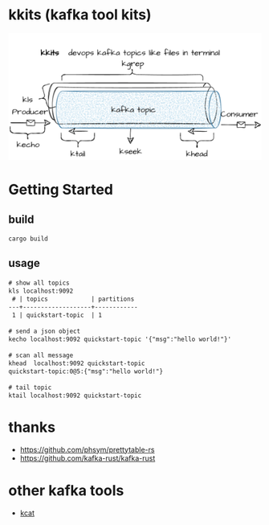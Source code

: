 # kkits (kafka tool kits)

![kkits](./images/kkits.png)


# Getting Started

## build

```
cargo build
```

## usage

```
# show all topics
kls localhost:9092
 # | topics            | partitions 
---+-------------------+------------
 1 | quickstart-topic  | 1 

# send a json object
kecho localhost:9092 quickstart-topic '{"msg":"hello world!"}'

# scan all message
khead  localhost:9092 quickstart-topic
quickstart-topic:0@5:{"msg":"hello world!"}

# tail topic
ktail localhost:9092 quickstart-topic
```

# thanks

* https://github.com/phsym/prettytable-rs
* https://github.com/kafka-rust/kafka-rust

# other kafka tools

* [kcat](https://github.com/edenhill/kcat) 
